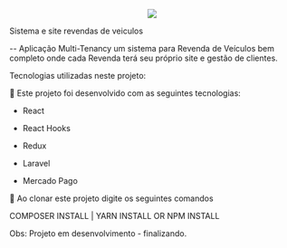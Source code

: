<p align="center"><img src="https://laravel.com/assets/img/components/logo-laravel.svg"></p>


Sistema e site revendas de veiculos

-- Aplicação Multi-Tenancy um sistema para Revenda de Veículos bem completo onde cada Revenda terá seu próprio site e gestão de clientes.

Tecnologias utilizadas neste projeto:

🚀 Este projeto foi desenvolvido com as seguintes tecnologias:

 - React

 - React Hooks

 - Redux

- Laravel

- Mercado Pago

🚀 Ao clonar este projeto digite os seguintes comandos

COMPOSER INSTALL | YARN INSTALL OR NPM INSTALL

Obs: Projeto em desenvolvimento - finalizando.

